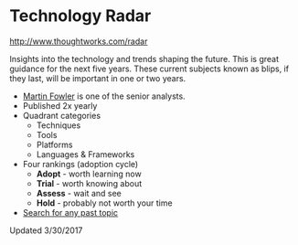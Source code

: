 # Technology Radar

<http://www.thoughtworks.com/radar>  

Insights into the technology and trends shaping the future. This is great guidance for the next five years. These current subjects known as blips, if they last, will be important in one or two years.

- [Martin Fowler](https://martinfowler.com/) is one of the senior analysts.
- Published 2x yearly
- Quadrant categories
    - Techniques
    - Tools
    - Platforms
    - Languages & Frameworks
- Four rankings (adoption cycle)
    - **Adopt** - worth learning now
    - **Trial** - worth knowing about
    - **Assess** - wait and see
    - **Hold** - probably not worth your time
- [Search for any past topic](https://www.thoughtworks.com/radar/a-z)


Updated 3/30/2017